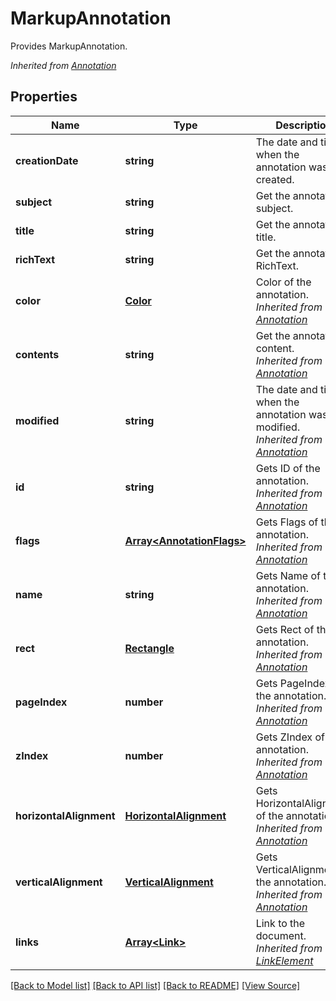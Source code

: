 ﻿# MarkupAnnotation
Provides MarkupAnnotation.

*Inherited from [Annotation](Annotation.md)*
## Properties
Name | Type | Description | Notes
------------ | ------------- | ------------- | -------------
**creationDate** | **string** | The date and time when the annotation was created. | [optional]
**subject** | **string** | Get the annotation subject. | [optional]
**title** | **string** | Get the annotation title. | [optional]
**richText** | **string** | Get the annotation RichText. | [optional]
**color** | [**Color**](Color.md) | Color of the annotation.<br />*Inherited from [Annotation](Annotation.md)* | [optional]
**contents** | **string** | Get the annotation content.<br />*Inherited from [Annotation](Annotation.md)* | [optional]
**modified** | **string** | The date and time when the annotation was last modified.<br />*Inherited from [Annotation](Annotation.md)* | [optional]
**id** | **string** | Gets ID of the annotation.<br />*Inherited from [Annotation](Annotation.md)* | [optional]
**flags** | [**Array&lt;AnnotationFlags&gt;**](AnnotationFlags.md) | Gets Flags of the annotation.<br />*Inherited from [Annotation](Annotation.md)* | [optional]
**name** | **string** | Gets Name of the annotation.<br />*Inherited from [Annotation](Annotation.md)* | [optional]
**rect** | [**Rectangle**](Rectangle.md) | Gets Rect of the annotation.<br />*Inherited from [Annotation](Annotation.md)* | 
**pageIndex** | **number** | Gets PageIndex of the annotation.<br />*Inherited from [Annotation](Annotation.md)* | [optional]
**zIndex** | **number** | Gets ZIndex of the annotation.<br />*Inherited from [Annotation](Annotation.md)* | [optional]
**horizontalAlignment** | [**HorizontalAlignment**](HorizontalAlignment.md) | Gets HorizontalAlignment of the annotation.<br />*Inherited from [Annotation](Annotation.md)* | [optional]
**verticalAlignment** | [**VerticalAlignment**](VerticalAlignment.md) | Gets VerticalAlignment of the annotation.<br />*Inherited from [Annotation](Annotation.md)* | [optional]
**links** | [**Array&lt;Link&gt;**](Link.md) | Link to the document.<br />*Inherited from [LinkElement](LinkElement.md)* | [optional]

[[Back to Model list]](../README.md#documentation-for-models) [[Back to API list]](../README.md#documentation-for-api-endpoints) [[Back to README]](../README.md) [[View Source]](../src/models/markupAnnotation.ts)

